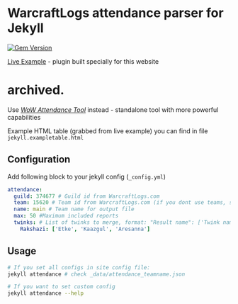 # WarcraftLogs attendance parser for Jekyll

[![Gem Version](https://badge.fury.io/rb/jekyll-wowattendance.svg)](https://badge.fury.io/rb/jekyll-wowattendance)

[Live Example](https://forestguild.club/attendance) - plugin built specially for this website

# archived.

Use _[WoW Attendance Tool](https://gitlab.com/rakshazi/wat)_ instead - standalone tool with more powerful capabilities  

Example HTML table (grabbed from live example) you can find in file `jekyll.exampletable.html`

## Configuration

Add following block to your jekyll config (`_config.yml`)

```yml
attendance:
  guild: 374677 # Guild id from WarcraftLogs.com
  team: 15620 # Team id from WarcraftLogs.com (if you dont use teams, set 0)
  name: main # Team name for output file
  max: 50 #Maximum included reports
  twinks: # List of twinks to merge, format: "Result name": ['Twink name 1', 'Twink name 2']
    Rakshazi: ['Etke', 'Kaazgul', 'Aresanna']
```

## Usage

```bash
# If you set all configs in site config file:
jekyll attendance # check _data/attendance_teamname.json

# If you want to set custom config
jekyll attendance --help
```
